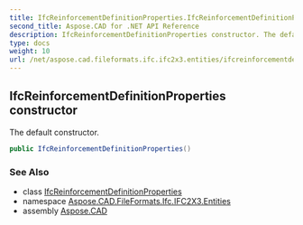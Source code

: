 ```yaml
---
title: IfcReinforcementDefinitionProperties.IfcReinforcementDefinitionProperties
second_title: Aspose.CAD for .NET API Reference
description: IfcReinforcementDefinitionProperties constructor. The default constructor
type: docs
weight: 10
url: /net/aspose.cad.fileformats.ifc.ifc2x3.entities/ifcreinforcementdefinitionproperties/ifcreinforcementdefinitionproperties/
---
```

## IfcReinforcementDefinitionProperties constructor

The default constructor.

```csharp
public IfcReinforcementDefinitionProperties()
```

### See Also

* class [IfcReinforcementDefinitionProperties](../)
* namespace [Aspose.CAD.FileFormats.Ifc.IFC2X3.Entities](../../ifcreinforcementdefinitionproperties/)
* assembly [Aspose.CAD](../../../)


